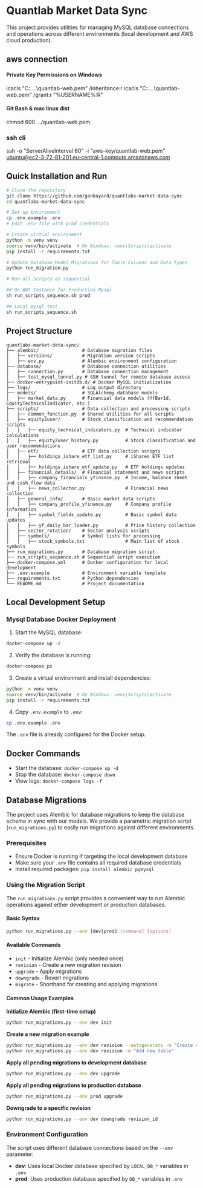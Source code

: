 # Quantlab Market Data Sync

This project provides utilities for managing MySQL database connections and operations across different environments (local development and AWS cloud production).


## aws connection 

#### Private Key Permissions on Windows
icacls "C:....\quantlab-web.pem" /inheritance:r
icacls "C:....\quantlab-web.pem" /grant:r "%USERNAME%:R"

#### Git Bash & mac linux dist
chmod 600 .../quantlab-web.pem

### ssh cli

ssh -o "ServerAliveInterval 60" -i "aws-key/quantlab-web.pem" ubuntu@ec2-3-72-81-201.eu-central-1.compute.amazonaws.com

## Quick Installation and Run
```sh
# Clone the repository
git clone https://github.com/ganbayard/quantlabs-market-data-sync
cd quantlabs-market-data-sync

# Set up environment
cp .env.example .env
# Edit .env file with prod credentials

# Create virtual environment
python -m venv venv
source venv/bin/activate  # On Windows: venv\Scripts\activate
pip install -r requirements.txt

# Update Database Model Migrations for Table Columns and Data Types
python run_migration.py

# Run all Scripts as sequential

## On AWS Instance for Production Mysql
sh run_scripts_sequence.sh prod

## Local mysql test
sh run_scripts_sequence.sh


```


## Project Structure
```
quantlabs-market-data-sync/
├── alembic/                # Database migration files
│   ├── versions/           # Migration version scripts
│   ├── env.py              # Alembic environment configuration
├── database/               # Database connection utilities
│   ├── connection.py       # Database connection management
│   ├── test_mysql_tunnel.py # SSH tunnel for remote database access
├── docker-entrypoint-initdb.d/ # Docker MySQL initialization
├── logs/                   # Log output directory
├── models/                 # SQLAlchemy database models
│   ├── market_data.py      # Financial data models (YfBar1d, EquityTechnicalIndicator, etc.)
├── scripts/                # Data collection and processing scripts
│   ├── common_function.py  # Shared utilities for all scripts
│   ├── equity2user/        # Stock classification and recommendation scripts
│   │   ├── equity_technical_indicators.py  # Technical indicator calculations
│   │   ├── equity2user_history.py          # Stock classification and user recommendations
│   ├── etf/                # ETF data collection scripts
│   │   ├── holdings_ishare_etf_list.py     # iShares ETF list retrieval
│   │   ├── holdings_ishare_etf_update.py   # ETF holdings updates
│   ├── financial_details/  # Financial statement and news scripts
│   │   ├── company_financials_yfinance.py  # Income, balance sheet and cash flow data
│   │   ├── news_collector.py               # Financial news collection
│   ├── general_info/       # Basic market data scripts
│   │   ├── company_profile_yfinance.py     # Company profile information
│   │   ├── symbol_fields_update.py         # Basic symbol data updates
│   │   ├── yf_daily_bar_loader.py          # Price history collection
│   ├── sector_rotation/    # Sector analysis scripts
│   ├── symbols/            # Symbol lists for processing
│   │   ├── stock_symbols.txt               # Main list of stock symbols
├── run_migrations.py       # Database migration script
├── run_scripts_sequence.sh # Sequential script execution
├── docker-compose.yml      # Docker configuration for local development
├── .env.example            # Environment variable template
├── requirements.txt        # Python dependencies
└── README.md               # Project documentation
```

## Local Development Setup

### Mysql Database Docker Deployment

1. Start the MySQL database:
```bash
docker-compose up -d
```

2. Verify the database is running:
```bash
docker-compose ps
```

3. Create a virtual environment and install dependencies:
```bash
python -m venv venv
source venv/bin/activate  # On Windows: venv\Scripts\activate
pip install -r requirements.txt
```

4. Copy `.env.example` to `.env`:
```bash
cp .env.example .env
```

The `.env` file is already configured for the Docker setup.

## Docker Commands

- Start the database: `docker-compose up -d`
- Stop the database: `docker-compose down`
- View logs: `docker-compose logs -f`

## Database Migrations

The project uses Alembic for database migrations to keep the database schema in sync with our models. We provide a parametric migration script (`run_migrations.py`) to easily run migrations against different environments.

### Prerequisites

- Ensure Docker is running if targeting the local development database
- Make sure your `.env` file contains all required database credentials
- Install required packages: `pip install alembic pymysql`

### Using the Migration Script

The `run_migrations.py` script provides a convenient way to run Alembic operations against either development or production databases.

#### Basic Syntax

```bash
python run_migrations.py --env [dev|prod] [command] [options]
```

#### Available Commands

- `init` - Initialize Alembic (only needed once)
- `revision` - Create a new migration revision
- `upgrade` - Apply migrations
- `downgrade` - Revert migrations
- `migrate` - Shorthand for creating and applying migrations

#### Common Usage Examples

**Initialize Alembic (first-time setup)**
```bash
python run_migrations.py --env dev init
```

**Create a new migration example**
```bash
python run_migrations.py --env dev revision --autogenerate -m "Create all financial market tables"
python run_migrations.py --env dev revision -m "Add new table"
```

**Apply all pending migrations to development database**
```bash
python run_migrations.py --env dev upgrade
```

**Apply all pending migrations to production database**
```bash
python run_migrations.py --env prod upgrade
```

**Downgrade to a specific revision**
```bash
python run_migrations.py --env dev downgrade revision_id
```

### Environment Configuration

The script uses different database connections based on the `--env` parameter:

- **dev**: Uses local Docker database specified by `LOCAL_DB_*` variables in `.env`
- **prod**: Uses production database specified by `DB_*` variables in `.env`

